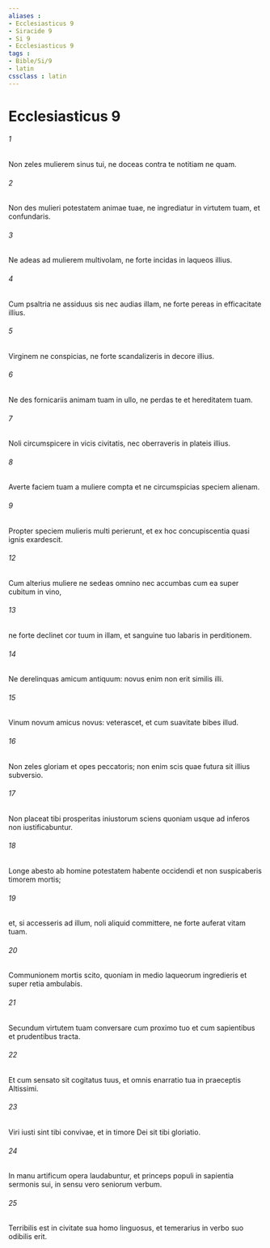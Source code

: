 ```yaml
---
aliases : 
- Ecclesiasticus 9
- Siracide 9
- Si 9
- Ecclesiasticus 9
tags : 
- Bible/Si/9
- latin
cssclass : latin
---
```


# Ecclesiasticus 9

###### 1
Non zeles mulierem sinus tui, ne doceas contra te notitiam ne quam.
###### 2
Non des mulieri potestatem animae tuae, ne ingrediatur in virtutem tuam, et confundaris.
###### 3
Ne adeas ad mulierem multivolam, ne forte incidas in laqueos illius.
###### 4
Cum psaltria ne assiduus sis nec audias illam, ne forte pereas in efficacitate illius.
###### 5
Virginem ne conspicias, ne forte scandalizeris in decore illius.
###### 6
Ne des fornicariis animam tuam in ullo, ne perdas te et hereditatem tuam.
###### 7
Noli circumspicere in vicis civitatis, nec oberraveris in plateis illius.
###### 8
Averte faciem tuam a muliere compta et ne circumspicias speciem alienam.
###### 9
Propter speciem mulieris multi perierunt, et ex hoc concupiscentia quasi ignis exardescit. 
###### 12
Cum alterius muliere ne sedeas omnino nec accumbas cum ea super cubitum in vino,
###### 13
ne forte declinet cor tuum in illam, et sanguine tuo labaris in perditionem.
###### 14
Ne derelinquas amicum antiquum: novus enim non erit similis illi.
###### 15
Vinum novum amicus novus: veterascet, et cum suavitate bibes illud.
###### 16
Non zeles gloriam et opes peccatoris; non enim scis quae futura sit illius subversio.
###### 17
Non placeat tibi prosperitas iniustorum sciens quoniam usque ad inferos non iustificabuntur.
###### 18
Longe abesto ab homine potestatem habente occidendi et non suspicaberis timorem mortis;
###### 19
et, si accesseris ad illum, noli aliquid committere, ne forte auferat vitam tuam.
###### 20
Communionem mortis scito, quoniam in medio laqueorum ingredieris et super retia ambulabis.
###### 21
Secundum virtutem tuam conversare cum proximo tuo et cum sapientibus et prudentibus tracta.
###### 22
Et cum sensato sit cogitatus tuus, et omnis enarratio tua in praeceptis Altissimi.
###### 23
Viri iusti sint tibi convivae, et in timore Dei sit tibi gloriatio.
###### 24
In manu artificum opera laudabuntur, et princeps populi in sapientia sermonis sui, in sensu vero seniorum verbum.
###### 25
Terribilis est in civitate sua homo linguosus, et temerarius in verbo suo odibilis erit.
